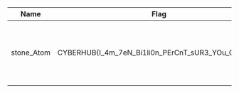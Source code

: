 Name|Flag|Description|Difficulty|Points
---|---|---|---|---
stone_Atom|CYBERHUB{I_4m_7eN_Bi1li0n_PErCnT_sUR3_YOu_Go7_M3}|Humans used science to discover Atoms and build the civilization.|Medium|150